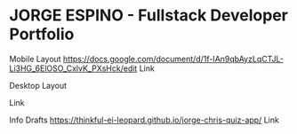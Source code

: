 # JORGE ESPINO - Fullstack Developer Portfolio

Mobile Layout
https://docs.google.com/document/d/1f-IAn9qbAyzLqCTJL-Li3HG_6ElOSO_CxlvK_PXsHck/edit
Link

Desktop Layout

Link

Info Drafts
https://thinkful-ei-leopard.github.io/jorge-chris-quiz-app/
Link
